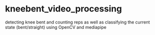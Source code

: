 # kneebent_video_processing
detecting knee bent and counting reps as well as classifying the current state (bent/straight) using OpenCV and mediapipe 
 